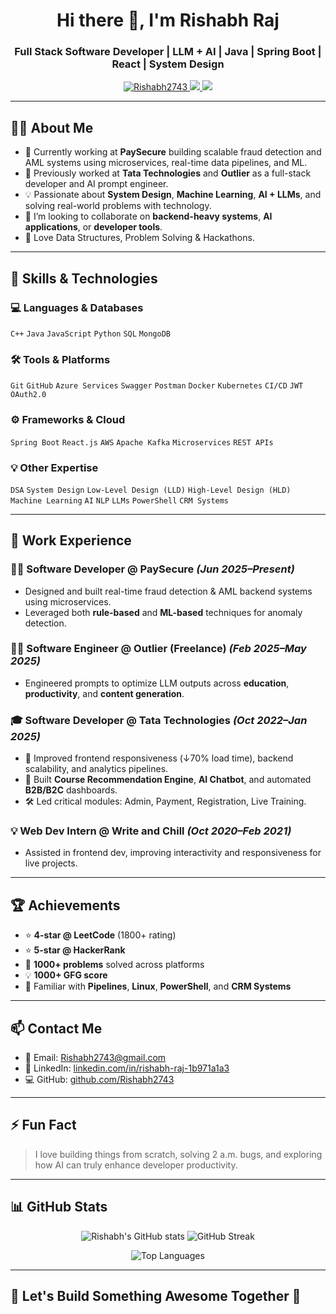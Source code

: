 <h1 align="center">Hi there 👋, I'm Rishabh Raj</h1>
<h3 align="center">Full Stack Software Developer | LLM + AI | Java | Spring Boot | React | System Design</h3>

<p align="center">
  <a href="https://github.com/Rishabh2743">
    <img src="https://komarev.com/ghpvc/?username=Rishabh2743&label=Profile%20views&color=0e75b6&style=flat" alt="Rishabh2743" />
  </a>
  <a href="https://www.linkedin.com/in/rishabh-raj-1b971a1a3/">
    <img src="https://img.shields.io/badge/LinkedIn-blue?style=flat&logo=linkedin&label=Connect" />
  </a>
  <a href="mailto:Rishabh2743@gmail.com">
    <img src="https://img.shields.io/badge/Email-red?style=flat&logo=gmail&logoColor=white" />
  </a>
</p>

---

## 🧑‍💻 About Me

- 🔭 Currently working at **PaySecure** building scalable fraud detection and AML systems using microservices, real-time data pipelines, and ML.
- 🌱 Previously worked at **Tata Technologies** and **Outlier** as a full-stack developer and AI prompt engineer.
- 💡 Passionate about **System Design**, **Machine Learning**, **AI + LLMs**, and solving real-world problems with technology.
- 👯 I’m looking to collaborate on **backend-heavy systems**, **AI applications**, or **developer tools**.
- 🧠 Love Data Structures, Problem Solving & Hackathons.

---

## 🚀 Skills & Technologies

### 💻 Languages & Databases
`C++` `Java` `JavaScript` `Python` `SQL` `MongoDB`

### 🛠️ Tools & Platforms
`Git` `GitHub` `Azure Services` `Swagger` `Postman` `Docker` `Kubernetes` `CI/CD` `JWT` `OAuth2.0`

### ⚙️ Frameworks & Cloud
`Spring Boot` `React.js` `AWS` `Apache Kafka` `Microservices` `REST APIs`

### 💡 Other Expertise
`DSA` `System Design` `Low-Level Design (LLD)` `High-Level Design (HLD)`  
`Machine Learning` `AI` `NLP` `LLMs` `PowerShell` `CRM Systems`

---

## 💼 Work Experience

### 👨‍💻 Software Developer @ PaySecure _(Jun 2025–Present)_
- Designed and built real-time fraud detection & AML backend systems using microservices.
- Leveraged both **rule-based** and **ML-based** techniques for anomaly detection.

### 👨‍🔬 Software Engineer @ Outlier (Freelance) _(Feb 2025–May 2025)_
- Engineered prompts to optimize LLM outputs across **education**, **productivity**, and **content generation**.

### 🎓 Software Developer @ Tata Technologies _(Oct 2022–Jan 2025)_
- 🚀 Improved frontend responsiveness (↓70% load time), backend scalability, and analytics pipelines.
- 🧠 Built **Course Recommendation Engine**, **AI Chatbot**, and automated **B2B/B2C** dashboards.
- 🛠️ Led critical modules: Admin, Payment, Registration, Live Training.

### 💡 Web Dev Intern @ Write and Chill _(Oct 2020–Feb 2021)_
- Assisted in frontend dev, improving interactivity and responsiveness for live projects.

---

## 🏆 Achievements

- ⭐ **4-star @ LeetCode** (1800+ rating)
- ⭐ **5-star @ HackerRank**
- 💯 **1000+ problems** solved across platforms
- 💡 **1000+ GFG score**
- 🐧 Familiar with **Pipelines**, **Linux**, **PowerShell**, and **CRM Systems**

---

## 📫 Contact Me

- 📧 Email: [Rishabh2743@gmail.com](mailto:Rishabh2743@gmail.com)
- 🔗 LinkedIn: [linkedin.com/in/rishabh-raj-1b971a1a3](https://www.linkedin.com/in/rishabh-raj-1b971a1a3/)
- 💻 GitHub: [github.com/Rishabh2743](https://github.com/Rishabh2743)

---

## ⚡ Fun Fact

> I love building things from scratch, solving 2 a.m. bugs, and exploring how AI can truly enhance developer productivity.

---

## 📊 GitHub Stats

<p align="center">
  <img src="https://github-readme-stats.vercel.app/api?username=Rishabh2743&show_icons=true&theme=tokyonight" alt="Rishabh's GitHub stats" />
  <img src="https://github-readme-streak-stats.herokuapp.com/?user=Rishabh2743&theme=tokyonight" alt="GitHub Streak" />
</p>

<p align="center">
  <img src="https://github-readme-stats.vercel.app/api/top-langs/?username=Rishabh2743&layout=compact&theme=tokyonight" alt="Top Languages" />
</p>

---

## 🧠 Let's Build Something Awesome Together 🚀
